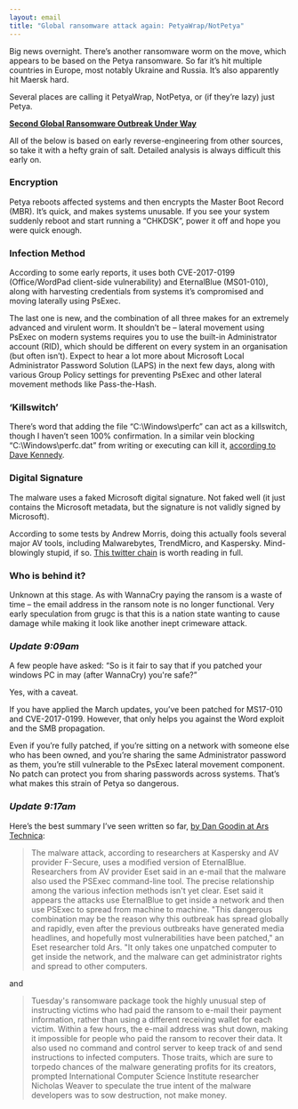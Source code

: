 ```yaml
---
layout: email
title: "Global ransomware attack again: PetyaWrap/NotPetya"
---
```


Big news overnight. There’s another ransomware worm on the move, which appears to be based on the Petya ransomware. So far it’s hit multiple countries in Europe, most notably Ukraine and Russia. It’s also apparently hit Maersk hard.

Several places are calling it PetyaWrap, NotPetya, or (if they’re lazy) just Petya.

[**Second Global Ransomware Outbreak Under Way**](https://threatpost.com/second-global-ransomware-outbreak-under-way/126549/)

All of the below is based on early reverse-engineering from other sources, so take it with a hefty grain of salt. Detailed analysis is always difficult this early on.

### Encryption

Petya reboots affected systems and then encrypts the Master Boot Record (MBR). It’s quick, and makes systems unusable. If you see your system suddenly reboot and start running a “CHKDSK”, power it off and hope you were quick enough.

### Infection Method

According to some early reports, it uses both CVE-2017-0199 (Office/WordPad client-side vulnerability) and EternalBlue (MS01-010), along with harvesting credentials from systems it’s compromised and moving laterally using PsExec.

The last one is new, and the combination of all three makes for an extremely advanced and virulent worm. It shouldn’t be – lateral movement using PsExec on modern systems requires you to use the built-in Administrator account (RID), which should be different on every system in an organisation (but often isn’t). Expect to hear a lot more about Microsoft Local Administrator Password Solution (LAPS) in the next few days, along with various Group Policy settings for preventing PsExec and other lateral movement methods like Pass-the-Hash.

### ‘Killswitch’

There’s word that adding the file “C:\Windows\perfc” can act as a killswitch, though I haven’t seen 100% confirmation. In a similar vein blocking “C:\Windows\perfc.dat” from writing or executing can kill it, [according to Dave Kennedy](https://twitter.com/HackingDave/status/879779361364357121 ).

### Digital Signature

The malware uses a faked Microsoft digital signature. Not faked well (it just contains the Microsoft metadata, but the signature is not validly signed by Microsoft). 

According to some tests by Andrew Morris, doing this actually fools several major AV tools, including Malwarebytes, TrendMicro, and Kaspersky. Mind-blowingly stupid, if so. [This twitter chain](https://twitter.com/Andrew___Morris/status/879715123849568256) is worth reading in full.

### Who is behind it?

Unknown at this stage. As with WannaCry paying the ransom is a waste of time – the email address in the ransom note is no longer functional. Very early speculation from grugc is that this is a nation state wanting to cause damage while making it look like another inept crimeware attack.

### _Update 9:09am_

A few people have asked: “So is it fair to say that if you patched your windows PC in may (after WannaCry) you're safe?”

Yes, with a caveat. 

If you have applied the March updates, you’ve been patched for MS17-010 and CVE-2017-0199. However, that only helps you against the Word exploit and the SMB propagation.

Even if you’re fully patched, if you’re sitting on a network with someone else who has been owned, and you’re sharing the same Administrator password as them, you’re still vulnerable to the PsExec lateral movement component. No patch can protect you from sharing passwords across systems. That’s what makes this strain of Petya so dangerous.

### _Update 9:17am_

Here’s the best summary I’ve seen written so far, [by Dan Goodin at Ars Technica](https://arstechnica.com/security/2017/06/a-new-ransomware-outbreak-similar-to-wcry-is-shutting-down-computers-worldwide/): 

>The malware attack, according to researchers at Kaspersky and AV provider F-Secure, uses a modified version of EternalBlue. Researchers from AV provider Eset said in an e-mail that the malware also used the PSExec command-line tool. The precise relationship among the various infection methods isn't yet clear. Eset said it appears the attacks use EternalBlue to get inside a network and then use PSExec to spread from machine to machine. "This dangerous combination may be the reason why this outbreak has spread globally and rapidly, even after the previous outbreaks have generated media headlines, and hopefully most vulnerabilities have been patched," an Eset researcher told Ars. "It only takes one unpatched computer to get inside the network, and the malware can get administrator rights and spread to other computers.

and

>Tuesday's ransomware package took the highly unusual step of instructing victims who had paid the ransom to e-mail their payment information, rather than using a different receiving wallet for each victim. Within a few hours, the e-mail address was shut down, making it impossible for people who paid the ransom to recover their data. It also used no command and control server to keep track of and send instructions to infected computers. Those traits, which are sure to torpedo chances of the malware generating profits for its creators, prompted International Computer Science Institute researcher Nicholas Weaver to speculate the true intent of the malware developers was to sow destruction, not make money.